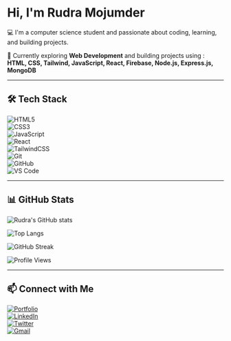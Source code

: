 #  Hi, I'm Rudra Mojumder  

💻 I'm a computer science student and passionate about coding, learning, and building projects.  

🚀 Currently exploring **Web Development** and building projects using :  
**HTML, CSS, Tailwind, JavaScript, React, Firebase, Node.js, Express.js, MongoDB**  

---

## 🛠️ Tech Stack  
![HTML5](https://img.shields.io/badge/HTML5-E34F26?style=for-the-badge&logo=html5&logoColor=white)  
![CSS3](https://img.shields.io/badge/CSS3-1572B6?style=for-the-badge&logo=css3&logoColor=white)  
![JavaScript](https://img.shields.io/badge/JavaScript-F7DF1E?style=for-the-badge&logo=javascript&logoColor=black)  
![React](https://img.shields.io/badge/React-20232A?style=for-the-badge&logo=react&logoColor=61DAFB)  
![TailwindCSS](https://img.shields.io/badge/TailwindCSS-38B2AC?style=for-the-badge&logo=tailwind-css&logoColor=white)  
![Git](https://img.shields.io/badge/Git-F05032?style=for-the-badge&logo=git&logoColor=white)  
![GitHub](https://img.shields.io/badge/GitHub-181717?style=for-the-badge&logo=github&logoColor=white)  
![VS Code](https://img.shields.io/badge/VS%20Code-0078D4?style=for-the-badge&logo=visual-studio-code&logoColor=white)  

---

## 📊 GitHub Stats  

![Rudra's GitHub stats](https://github-readme-stats.vercel.app/api?username=TheRudraBro&show_icons=true&theme=tokyonight)  

![Top Langs](https://github-readme-stats.vercel.app/api/top-langs/?username=TheRudraBro&layout=compact&theme=tokyonight)  

![GitHub Streak](https://github-readme-streak-stats.herokuapp.com/?user=TheRudraBro&theme=tokyonight)  

![Profile Views](https://komarev.com/ghpvc/?username=TheRudraBro&label=Profile%20Views&color=0e75b6&style=flat)  



---

## 📫 Connect with Me  
[![Portfolio](https://img.shields.io/badge/🌐-Portfolio-blue)](https://rudra-mojumder-portfolio.netlify.app/)  
[![LinkedIn](https://img.shields.io/badge/LinkedIn-Profile-blue)](https://www.linkedin.com/in/rudra-mojumder-05a053306/)  
[![Twitter](https://img.shields.io/badge/Twitter-Profile-blue)](https://x.com/TheRudraBroo)  
[![Gmail](https://img.shields.io/badge/Email-Contact-red)](mailto:rudramraj22@gmail.com)  

